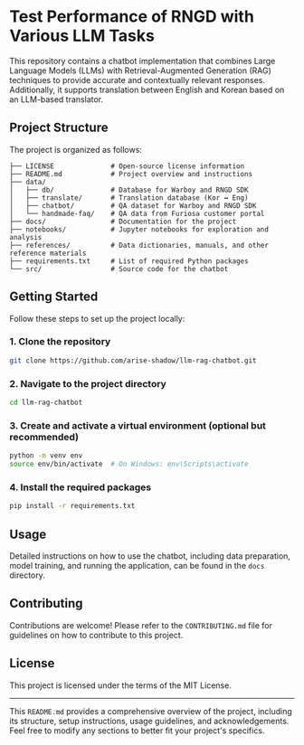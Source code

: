# Test Performance of RNGD with Various LLM Tasks

This repository contains a chatbot implementation that combines Large Language Models (LLMs) with Retrieval-Augmented Generation (RAG) techniques to provide accurate and contextually relevant responses. Additionally, it supports translation between English and Korean based on an LLM-based translator.

## Project Structure

The project is organized as follows:

```
├── LICENSE              # Open-source license information
├── README.md            # Project overview and instructions
├── data/
│   ├── db/              # Database for Warboy and RNGD SDK
│   ├── translate/       # Translation database (Kor ↔ Eng)
│   ├── chatbot/         # QA dataset for Warboy and RNGD SDK
│   └── handmade-faq/    # QA data from Furiosa customer portal
├── docs/                # Documentation for the project
├── notebooks/           # Jupyter notebooks for exploration and analysis
├── references/          # Data dictionaries, manuals, and other reference materials
├── requirements.txt     # List of required Python packages
└── src/                 # Source code for the chatbot
```

## Getting Started

Follow these steps to set up the project locally:

### 1. Clone the repository

```bash
git clone https://github.com/arise-shadow/llm-rag-chatbot.git
```

### 2. Navigate to the project directory

```bash
cd llm-rag-chatbot
```

### 3. Create and activate a virtual environment (optional but recommended)

```bash
python -m venv env
source env/bin/activate  # On Windows: env\Scripts\activate
```

### 4. Install the required packages

```bash
pip install -r requirements.txt
```

## Usage

Detailed instructions on how to use the chatbot, including data preparation, model training, and running the application, can be found in the `docs` directory.

## Contributing

Contributions are welcome! Please refer to the `CONTRIBUTING.md` file for guidelines on how to contribute to this project.

## License

This project is licensed under the terms of the MIT License.

---

This `README.md` provides a comprehensive overview of the project, including its structure, setup instructions, usage guidelines, and acknowledgements. Feel free to modify any sections to better fit your project's specifics.